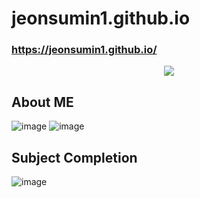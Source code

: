 # jeonsumin1.github.io

###  https://jeonsumin1.github.io/

<div align=center>
   <img src="https://capsule-render.vercel.app/api?type=waving&color=C9D6FF&fontColor=FFFFFF&height=280&text=Portfolio&fontSize=90&animation=fadeIn&fontAlignY=38&desc=JeonSuMin%202005970&descAlignY=51&descAlign=62" /></div>
   

## About ME
![image](https://user-images.githubusercontent.com/89902489/201744133-233abab6-31e4-4ab7-a99a-fa32b78f6fe8.png)
![image](https://user-images.githubusercontent.com/89902489/201744458-a2100ff5-7ff5-40bc-86f6-8dc37708e25b.png)
<br>

## Subject Completion
![image](https://user-images.githubusercontent.com/89902489/201744303-6d1997f6-7060-42fa-a8ca-277ce4d0b9d8.png)
